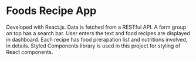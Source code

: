 # Foods Recipe App

Developed with React.js. Data is fetched from a RESTful API. A form group on top has a search bar. User enters the text and food recipes are displayed in dashboard. Each recipe has food prerapation list and nutritions involved, in details. Styled Components library is used in this project for styling of React components.
